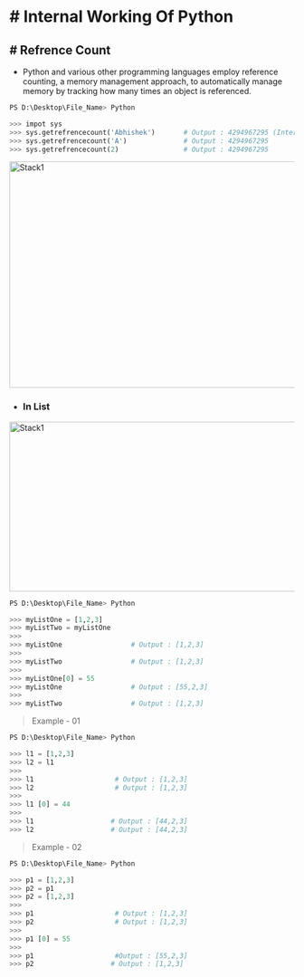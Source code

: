 # # Internal Working Of Python

## # Refrence Count

- Python and various other programming languages employ reference counting, a memory management approach, to automatically manage memory by tracking how many times an object is referenced.

``` py
PS D:\Desktop\File_Name> Python

>>> impot sys
>>> sys.getrefrencecount('Abhishek')       # Output : 4294967295 (Internaly a complier optimization loop runs)
>>> sys.getrefrencecount('A')              # Output : 4294967295
>>> sys.getrefrencecount(2)                # Output : 4294967295
```

<img src="https://github.com/user-attachments/assets/ae42ce45-5b71-440c-9251-48e27dcb1dc5" alt="Stack1" width="750" height="400">


- ### In List


<img src="https://github.com/user-attachments/assets/49ce0bc2-9c69-4134-943a-b71020bfb8ef" alt="Stack1" width="650" height="300">

``` py 
PS D:\Desktop\File_Name> Python

>>> myListOne = [1,2,3]
>>> myListTwo = myListOne
>>>
>>> myListOne                 # Output : [1,2,3] 
>>>
>>> myListTwo                 # Output : [1,2,3] 
>>>
>>> myListOne[0] = 55
>>> myListOne                 # Output : [55,2,3] 
>>>
>>> myListTwo                 # Output : [1,2,3]
```

> Example - 01

``` py
PS D:\Desktop\File_Name> Python

>>> l1 = [1,2,3]
>>> l2 = l1
>>> 
>>> l1                    # Output : [1,2,3]
>>> l2                    # Output : [1,2,3]
>>>
>>> l1 [0] = 44
>>>
>>> l1                   # Output : [44,2,3]
>>> l2                   # Output : [44,2,3]
```

> Example - 02

``` py
PS D:\Desktop\File_Name> Python

>>> p1 = [1,2,3]
>>> p2 = p1
>>> p2 = [1,2,3]
>>>
>>> p1                    # Output : [1,2,3]
>>> p2                    # Output : [1,2,3]
>>>
>>> p1 [0] = 55
>>>
>>> p1                    #Output : [55,2,3]
>>> p2                   # Output : [1,2,3]
```






















